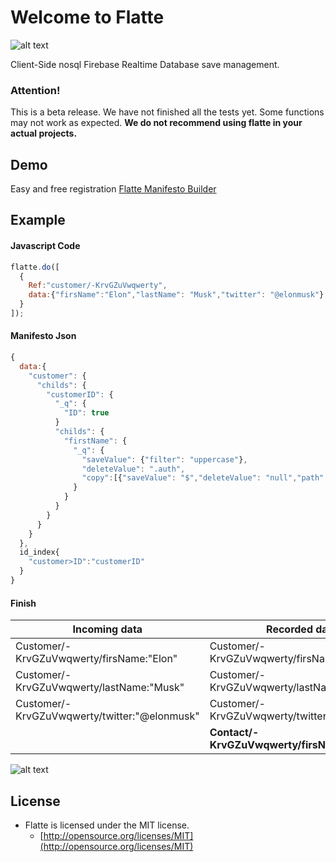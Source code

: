# Welcome to Flatte
![alt text](https://flatte.maxabab.com/assets/images/logos/flatte%20logo_Header.png "Flatte Logo")

Client-Side nosql Firebase Realtime Database save management. 

### Attention!
This is a beta release. We have not finished all the tests yet.
Some functions may not work as expected.
**We do not recommend using flatte in your actual projects.**

## Demo 
Easy and free registration
[Flatte Manifesto Builder](https://flatte.maxabab.com)

## Example
#### Javascript Code
```javascript
flatte.do([
  {
    Ref:"customer/-KrvGZuVwqwerty",
    data:{"firsName":"Elon","lastName": "Musk","twitter": "@elonmusk"}
  }
]);
```

#### Manifesto Json
```javascript
{
  data:{
    "customer": {
      "childs": {
        "customerID": {
          "_q": {
            "ID": true
          }
          "childs": {
            "firstName": {
              "_q": {
                "saveValue": {"filter": "uppercase"},
                "deleteValue": ".auth",
                "copy":[{"saveValue": "$","deleteValue": "null","path": "/contact/#customerID/firstName"}]
              }
            }
          }
        }
      }
    }
  },
  id_index{
    "customer>ID":"customerID"
  }
}
```
#### Finish
| Incoming data                                    | Recorded data                                    |
|--------------------------------------------------|--------------------------------------------------|
| Customer/-KrvGZuVwqwerty/firsName:"Elon"         | Customer/-KrvGZuVwqwerty/firsName:"**ELON**"     |
| Customer/-KrvGZuVwqwerty/lastName:"Musk"         | Customer/-KrvGZuVwqwerty/lastName:"Musk"         |
| Customer/-KrvGZuVwqwerty/twitter:"@elonmusk"     | Customer/-KrvGZuVwqwerty/twitter:"@elonmusk"     |
|                                                  | **Contact/-KrvGZuVwqwerty/firsName:"Elon"**      |

![alt text](https://flatte.maxabab.com/assets/images/welcome/flatte_screen/full.png "Flatte Manifesto Builder")

## License
- Flatte is licensed under the MIT license.
  - [http://opensource.org/licenses/MIT](http://opensource.org/licenses/MIT)
